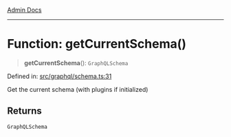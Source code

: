 [Admin Docs](/)

***

# Function: getCurrentSchema()

> **getCurrentSchema**(): `GraphQLSchema`

Defined in: [src/graphql/schema.ts:31](https://github.com/Sourya07/talawa-api/blob/cfbd515d04ffba748b09232a33807f1845dd1878/src/graphql/schema.ts#L31)

Get the current schema (with plugins if initialized)

## Returns

`GraphQLSchema`
